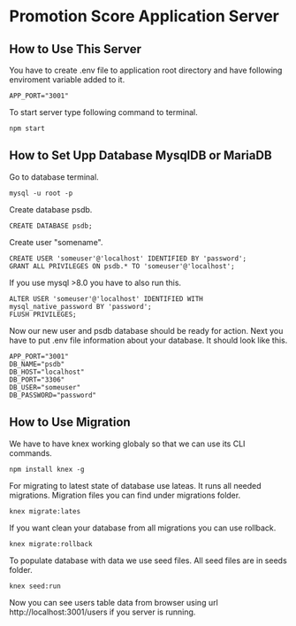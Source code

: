 # Promotion Score Application Server

## How to Use This Server

You have to create .env file to application root directory and have following enviroment variable added to it.

```
APP_PORT="3001"
```

To start server type following command to terminal.

```
npm start
```

## How to Set Upp Database MysqlDB or MariaDB

Go to database terminal.

```
mysql -u root -p
```

Create database psdb.

```
CREATE DATABASE psdb;
```

Create user "somename".

```
CREATE USER 'someuser'@'localhost' IDENTIFIED BY 'password';
GRANT ALL PRIVILEGES ON psdb.* TO 'someuser'@'localhost';
```

If you use mysql >8.0 you have to also run this.

```
ALTER USER 'someuser'@'localhost' IDENTIFIED WITH mysql_native_password BY 'password';
FLUSH PRIVILEGES;
```

Now our new user and psdb database should be ready for action. Next you have to put .env file information about your database. It should look like this.

```
APP_PORT="3001"
DB_NAME="psdb"
DB_HOST="localhost"
DB_PORT="3306"
DB_USER="someuser"
DB_PASSWORD="password"
```

## How to Use Migration

We have to have knex working globaly so that we can use its CLI commands.

```
npm install knex -g
```

For migrating to latest state of database use lateas. It runs all needed migrations. Migration files you can find under migrations folder.

```
knex migrate:lates
```

If you want clean your database from all migrations you can use rollback.

```
knex migrate:rollback
```

To populate database with data we use seed files. All seed files are in seeds folder.

```
knex seed:run
```

Now you can see users table data from browser using url http://localhost:3001/users if you server is running.

